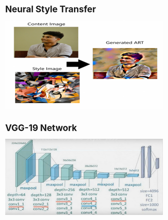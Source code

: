 # Neural Style Transfer

![Generated Image](https://github.com/Rohit9403/Art-Generation-using-Transfer-Learning/blob/master/Resized%20Image.png)

# VGG-19 Network

![Image](https://github.com/Rohit9403/Art-Generation-using-Transfer-Learning/blob/master/VGG19_layer.png)
